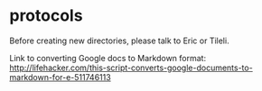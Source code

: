 protocols
=========

Before creating new directories, please talk to Eric or Tileli.

Link to converting Google docs to Markdown format: 
http://lifehacker.com/this-script-converts-google-documents-to-markdown-for-e-511746113
